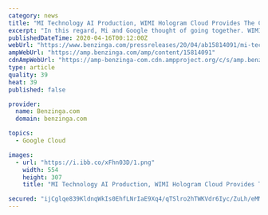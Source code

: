 ```yaml
---
category: news
title: "MI Technology AI Production, WIMI Hologram Cloud Provides The Core Algorithm"
excerpt: "In this regard, Mi and Google thought of going together. WIMI focuses on computer vision holographic cloud services. According to the introduction, WIMI Hologram Cloud (NASDAQ:WIMI) covers many aspects of total AR technology, such as holographic computer vision AI synthesis, holographic visual presentation, holographic interactive software ..."
publishedDateTime: 2020-04-16T00:12:00Z
webUrl: "https://www.benzinga.com/pressreleases/20/04/ab15814091/mi-technology-ai-production-wimi-hologram-cloud-provides-the-core-algorithm"
ampWebUrl: "https://amp.benzinga.com/amp/content/15814091"
cdnAmpWebUrl: "https://amp-benzinga-com.cdn.ampproject.org/c/s/amp.benzinga.com/amp/content/15814091"
type: article
quality: 39
heat: 39
published: false

provider:
  name: Benzinga.com
  domain: benzinga.com

topics:
  - Google Cloud

images:
  - url: "https://i.ibb.co/xFhn03D/1.png"
    width: 554
    height: 307
    title: "MI Technology AI Production, WIMI Hologram Cloud Provides The Core Algorithm"

secured: "ijCglqe839KldnqWkIs0EhfLNrIaE9Xq4/qTSlro2hTWKVdr6Iyc/ZuLh/eMM7Xixyf8m8S7yesdXH29Kt4xYgTkTjLFU5Kau+n27Xn1mJosJuJlDyz6F6dDAcVKbP/RvWcMW8Lqs1OYWSFjojL/0ua7cO0efhkan+i5bcBXSEfMejCPVrv1uvOCGph9dpGqS1WSsed6JWL338lHVxUelkkKJ8bsTKE5HS2TErhvkPdTAJMm0pJ7i/M7chMVZAoMDft+sNQkv3MrOFw34uMDhEyNyQyexd7XjLi703IElglSUbjBuzWugZSC9kPQ0NWR;0UmuiIOvAs7rBfwGXJk2sQ=="
---
```


